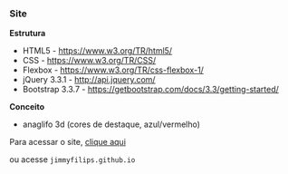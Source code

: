 ### Site
**Estrutura**
* HTML5 - <https://www.w3.org/TR/html5/>
* CSS - <https://www.w3.org/TR/CSS/>
* Flexbox - <https://www.w3.org/TR/css-flexbox-1/>
* jQuery 3.3.1 - <http://api.jquery.com/>
* Bootstrap 3.3.7 - <https://getbootstrap.com/docs/3.3/getting-started/>

**Conceito**
* anaglifo 3d (cores de destaque, azul/vermelho)

Para acessar o site, [clique aqui](https://jimmyfilips.github.io/)

ou acesse <code>jimmyfilips.github.io</code>